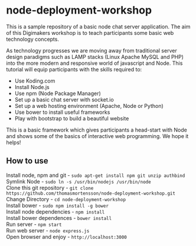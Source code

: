 # node-deployment-workshop

This is a sample repository of a basic node chat server application. The aim of this Digimakers workshop is to teach participants some basic web technology concepts.

As technology progresses we are moving away from traditional server design paradigms such as LAMP stacks (Linux Apache MySQL and PHP) into the more modern and responsive world of javascript and Node. This tutorial will equip participants with the skills required to:

- Use Koding.com
- Install Node.js
- Use npm (Node Package Manager)
- Set up a basic chat server with socket.io
- Set up a web hosting environment (Apache, Node or Python)
- Use bower to install useful frameworks
- Play with bootstrap to build a beautiful website

This is a basic framework which gives participants a head-start with Node and shows some of the basics of interactive web programming. We hope it helps!

## How to use

Install node, npm and git - `sudo apt-get install npm git unzip authbind`  
Symlink Node - `sudo ln -s /usr/bin/nodejs /usr/bin/node`  
Clone this git repository - `git clone https://github.com/thomasmortensson/node-deployment-workshop.git`  
Change Directory - `cd node-deployment-workshop`  
Install bower - `sudo npm install -g bower`  
Install node dependencies - `npm install`  
Install bower dependences - `bower install`  
Run server - `npm start`  
Run web server - `node express.js`  
Open browser and enjoy - `http://localhost:3000`  
